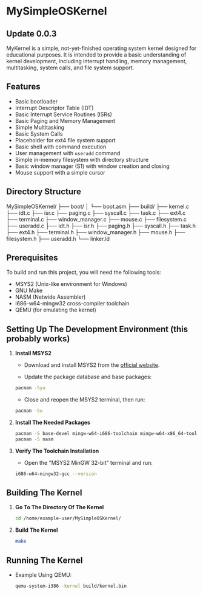 # MySimpleOSKernel

## Update 0.0.3

MyKernel is a simple, not-yet-finished operating system kernel designed for educational purposes. It is intended to provide a basic understanding of kernel development, including interrupt handling, memory management, multitasking, system calls, and file system support.

## Features

- Basic bootloader
- Interrupt Descriptor Table (IDT)
- Basic Interrupt Service Routines (ISRs)
- Basic Paging and Memory Management
- Simple Multitasking
- Basic System Calls
- Placeholder for ext4 file system support
- Basic shell with command execution
- User management with `useradd` command
- Simple in-memory filesystem with directory structure
- Basic window manager (S1) with window creation and closing
- Mouse support with a simple cursor

## Directory Structure

MySimpleOSKernel/
├── boot/
│ └── boot.asm
├── build/
├── kernel.c
├── idt.c
├── isr.c
├── paging.c
├── syscall.c
├── task.c
├── ext4.c
├── terminal.c
├── window_manager.c
├── mouse.c
├── filesystem.c
├── useradd.c
├── idt.h
├── isr.h
├── paging.h
├── syscall.h
├── task.h
├── ext4.h
├── terminal.h
├── window_manager.h
├── mouse.h
├── filesystem.h
├── useradd.h
└── linker.ld

## Prerequisites

To build and run this project, you will need the following tools:

- MSYS2 (Unix-like environment for Windows)
- GNU Make
- NASM (Netwide Assembler)
- i686-w64-mingw32 cross-compiler toolchain
- QEMU (for emulating the kernel)

## Setting Up The Development Environment (this probably works)

1. **Install MSYS2**

    - Download and install MSYS2 from the [official website](https://www.msys2.org/).

    - Update the package database and base packages:
    ```sh
    pacman -Syu
    ```

    - Close and reopen the MSYS2 terminal, then run:
    ```sh
    pacman -Su
    ```

2. **Install The Needed Packages**
    ```sh
    pacman -S base-devel mingw-w64-i686-toolchain mingw-w64-x86_64-toolchain
    pacman -S nasm
    ```

3. **Verify The Toolchain Installation**
    - Open the "MSYS2 MinGW 32-bit" terminal and run:
    ```sh
    i686-w64-mingw32-gcc --version
    ```

## Building The Kernel

1. **Go To The Directory Of The Kernel**
    ```sh
    cd /home/example-user/MySimpleOSKernel/
    ```

2. **Build The Kernel**
    ```sh
    make
    ```

## Running The Kernel

- Example Using QEMU:
    ```sh
    qemu-system-i386 -kernel build/kernel.bin
    ```
